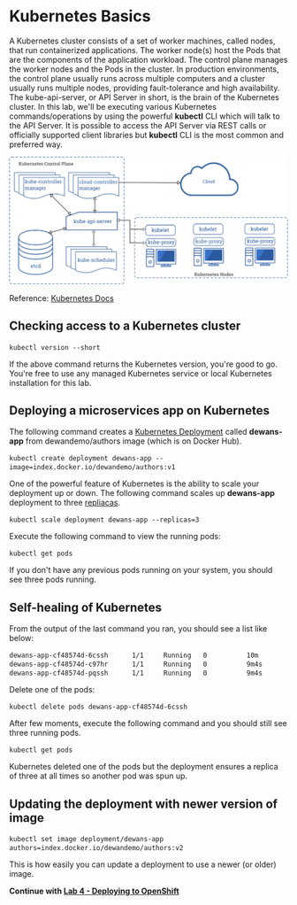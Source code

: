 # Kubernetes Basics

A Kubernetes cluster consists of a set of worker machines, called nodes, that run containerized applications. The worker node(s) host the Pods that are the components of the application workload. The control plane manages the worker nodes and the Pods in the cluster. In production environments, the control plane usually runs across multiple computers and a cluster usually runs multiple nodes, providing fault-tolerance and high availability. The kube-api-server, or API Server in short, is the brain of the Kubernetes cluster. In this lab, we'll be executing various Kubernetes commands/operations by using the powerful **kubectl** CLI which will talk to the API Server. It is possible to access the API Server via REST calls or officially supported client libraries but **kubectl** CLI is the most common and preferred way. 

![Kubernetes Architecture](images/components-of-kubernetes.png)

Reference: [Kubernetes Docs](https://kubernetes.io/docs/concepts/overview)

## Checking access to a Kubernetes cluster

```
kubectl version --short
```

If the above command returns the Kubernetes version, you're good to go. You're free to use any managed Kubernetes service or local Kubernetes installation for this lab. 

## Deploying a microservices app on Kubernetes 

The following command creates a [Kubernetes Deployment](https://kubernetes.io/docs/concepts/workloads/controllers/deployment/) called **dewans-app** from dewandemo/authors image (which is on Docker Hub).

```
kubectl create deployment dewans-app --image=index.docker.io/dewandemo/authors:v1
```

One of the powerful feature of Kubernetes is the ability to scale your deployment up or down. The following command scales up **dewans-app** deployment to three [repliacas](https://kubernetes.io/docs/concepts/workloads/controllers/replicaset/).

```
kubectl scale deployment dewans-app --replicas=3
```

Execute the following command to view the running pods:

```
kubectl get pods
```

If you don't have any previous pods running on your system, you should see three pods running.

## Self-healing of Kubernetes 

From the output of the last command you ran, you should see a list like below:

```
dewans-app-cf48574d-6cssh      1/1     Running   0          10m
dewans-app-cf48574d-c97hr      1/1     Running   0          9m4s
dewans-app-cf48574d-pqssh      1/1     Running   0          9m4s
```

Delete one of the pods:

```
kubectl delete pods dewans-app-cf48574d-6cssh
```

After few moments, execute the following command and you should still see three running pods.

```
kubectl get pods
```

Kubernetes deleted one of the pods but the deployment ensures a replica of three at all times so another pod was spun up.

## Updating the deployment with newer version of image

```
kubectl set image deployment/dewans-app authors=index.docker.io/dewandemo/authors:v2
```

This is how easily you can update a deployment to use a newer (or older) image. 

__Continue with [Lab 4 - Deploying to OpenShift](4-openshift.md)__
